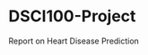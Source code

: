 # DSCI100-Project
Report on Heart Disease Prediction                                                                                                 

